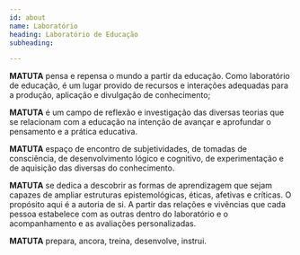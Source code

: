 ```yaml
---
id: about
name: Laboratório
heading: Laboratório de Educação
subheading: 

---
```



**MATUTA** pensa e repensa o mundo a partir da educação. Como laboratório de educação, é um lugar provido de recursos e interações adequadas para a produção, aplicação e divulgação de conhecimento; 

**MATUTA** é um campo de reflexão e investigação das diversas teorias que se relacionam com a educação na intenção de avançar e aprofundar o pensamento e a prática educativa.

**MATUTA** espaço de encontro de subjetividades, de tomadas de consciência, de desenvolvimento lógico e cognitivo, de experimentação e de aquisição das diversas  do conhecimento.

**MATUTA** se dedica a descobrir as formas de aprendizagem que sejam capazes de ampliar estruturas epistemológicas, éticas, afetivas e críticas. O propósito aqui é a autoria de si.
A partir das relações e vivências que cada pessoa estabelece com as outras dentro do laboratório e o acompanhamento e as avaliações personalizadas.

**MATUTA** prepara, ancora, treina, desenvolve, instrui.

